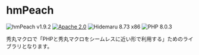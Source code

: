 # hmPeach

![hmPeach v1.9.2](https://img.shields.io/badge/hmPeach-v1.9.2-6479ff.svg)
[![Apache 2.0](https://img.shields.io/badge/license-Apache_2.0-blue.svg?style=flat)](LICENSE)
![Hidemaru 8.73 x86](https://img.shields.io/badge/Hidemaru-v8.98_32bit-6479ff.svg)
![PHP 8.0.3](https://img.shields.io/badge/PHP-v8.0.3-6479ff.svg)

秀丸マクロで「PHPと秀丸マクロをシームレスに近い形で利用する」ためのライブラリとなります。